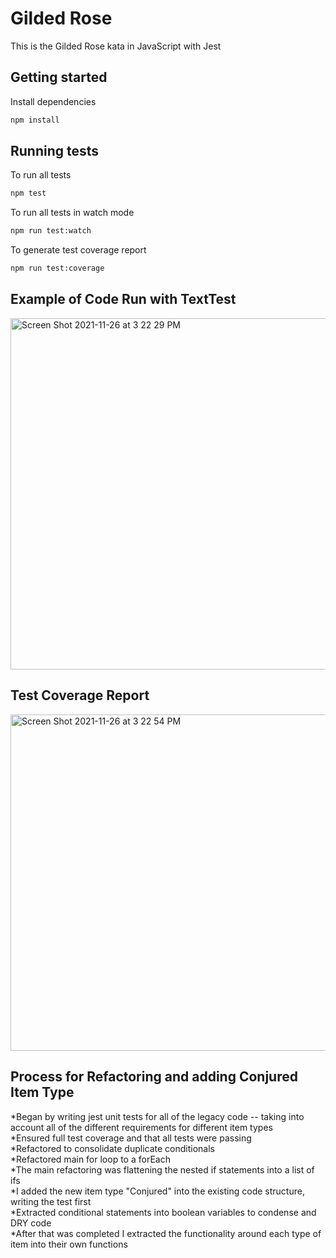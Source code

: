 # Gilded Rose

This is the Gilded Rose kata in JavaScript with Jest

## Getting started

Install dependencies

```sh
npm install
```

## Running tests

To run all tests

```sh
npm test
```

To run all tests in watch mode

```sh
npm run test:watch
```

To generate test coverage report

```sh
npm run test:coverage
```

## Example of Code Run with TextTest
<img width="562" alt="Screen Shot 2021-11-26 at 3 22 29 PM" src="https://user-images.githubusercontent.com/18180153/143602848-994f792e-a79e-4f3c-9ea1-51f3a229da10.png">


## Test Coverage Report
<img width="538" alt="Screen Shot 2021-11-26 at 3 22 54 PM" src="https://user-images.githubusercontent.com/18180153/143602862-df2b148f-8d63-476b-875a-8dca556b44a1.png">


## Process for Refactoring and adding Conjured Item Type
*Began by writing jest unit tests for all of the legacy code -- taking into account all of the different requirements for different item types\
*Ensured full test coverage and that all tests were passing\
*Refactored to consolidate duplicate conditionals\
*Refactored main for loop to a forEach\
*The main refactoring was flattening the nested if statements into a list of ifs\
*I added the new item type "Conjured" into the existing code structure, writing the test first\
*Extracted conditional statements into boolean variables to condense and DRY code\
*After that was completed I extracted the functionality around each type of item into their own functions
